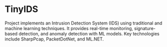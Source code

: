 # TinyIDS
Project implements an Intrusion Detection System (IDS) using traditional and machine learning techniques. It provides real-time monitoring, signature-based detection, and anomaly detection with ML models. Key technologies include SharpPcap, PacketDotNet, and ML.NET.
